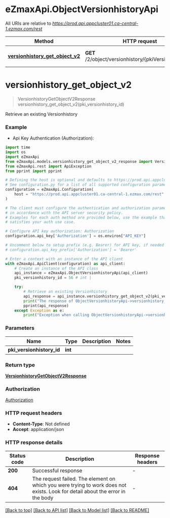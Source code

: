 # eZmaxApi.ObjectVersionhistoryApi

All URIs are relative to *https://prod.api.appcluster01.ca-central-1.ezmax.com/rest*

Method | HTTP request | Description
------------- | ------------- | -------------
[**versionhistory_get_object_v2**](ObjectVersionhistoryApi.md#versionhistory_get_object_v2) | **GET** /2/object/versionhistory/{pkiVersionhistoryID} | Retrieve an existing Versionhistory


# **versionhistory_get_object_v2**
> VersionhistoryGetObjectV2Response versionhistory_get_object_v2(pki_versionhistory_id)

Retrieve an existing Versionhistory



### Example

* Api Key Authentication (Authorization):
```python
import time
import os
import eZmaxApi
from eZmaxApi.models.versionhistory_get_object_v2_response import VersionhistoryGetObjectV2Response
from eZmaxApi.rest import ApiException
from pprint import pprint

# Defining the host is optional and defaults to https://prod.api.appcluster01.ca-central-1.ezmax.com/rest
# See configuration.py for a list of all supported configuration parameters.
configuration = eZmaxApi.Configuration(
    host = "https://prod.api.appcluster01.ca-central-1.ezmax.com/rest"
)

# The client must configure the authentication and authorization parameters
# in accordance with the API server security policy.
# Examples for each auth method are provided below, use the example that
# satisfies your auth use case.

# Configure API key authorization: Authorization
configuration.api_key['Authorization'] = os.environ["API_KEY"]

# Uncomment below to setup prefix (e.g. Bearer) for API key, if needed
# configuration.api_key_prefix['Authorization'] = 'Bearer'

# Enter a context with an instance of the API client
with eZmaxApi.ApiClient(configuration) as api_client:
    # Create an instance of the API class
    api_instance = eZmaxApi.ObjectVersionhistoryApi(api_client)
    pki_versionhistory_id = 56 # int | 

    try:
        # Retrieve an existing Versionhistory
        api_response = api_instance.versionhistory_get_object_v2(pki_versionhistory_id)
        print("The response of ObjectVersionhistoryApi->versionhistory_get_object_v2:\n")
        pprint(api_response)
    except Exception as e:
        print("Exception when calling ObjectVersionhistoryApi->versionhistory_get_object_v2: %s\n" % e)
```



### Parameters

Name | Type | Description  | Notes
------------- | ------------- | ------------- | -------------
 **pki_versionhistory_id** | **int**|  | 

### Return type

[**VersionhistoryGetObjectV2Response**](VersionhistoryGetObjectV2Response.md)

### Authorization

[Authorization](../README.md#Authorization)

### HTTP request headers

 - **Content-Type**: Not defined
 - **Accept**: application/json

### HTTP response details
| Status code | Description | Response headers |
|-------------|-------------|------------------|
**200** | Successful response |  -  |
**404** | The request failed. The element on which you were trying to work does not exists. Look for detail about the error in the body |  -  |

[[Back to top]](#) [[Back to API list]](../README.md#documentation-for-api-endpoints) [[Back to Model list]](../README.md#documentation-for-models) [[Back to README]](../README.md)

